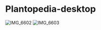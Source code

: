 # Plantopedia-desktop
![IMG_6602](https://user-images.githubusercontent.com/43811039/74587986-0d7d7c00-4ff9-11ea-9aed-511a1db40843.JPG)
![IMG_6603](https://user-images.githubusercontent.com/43811039/74587988-13735d00-4ff9-11ea-9ffe-68bdcd244042.JPG)
